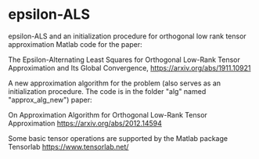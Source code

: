 # epsilon-ALS
epsilon-ALS and an initialization procedure for orthogonal low rank tensor approximation
Matlab code for the paper:

The Epsilon-Alternating Least Squares for Orthogonal Low-Rank Tensor Approximation and Its Global Convergence, 
https://arxiv.org/abs/1911.10921

A new approximation algorithm for the problem (also serves as an initialization procedure. The code is in the folder "alg" named "approx_alg_new")
paper: 

On Approximation Algorithm for Orthogonal Low-Rank Tensor Approximation
https://arxiv.org/abs/2012.14594

Some basic tensor operations are supported by the Matlab package Tensorlab https://www.tensorlab.net/
